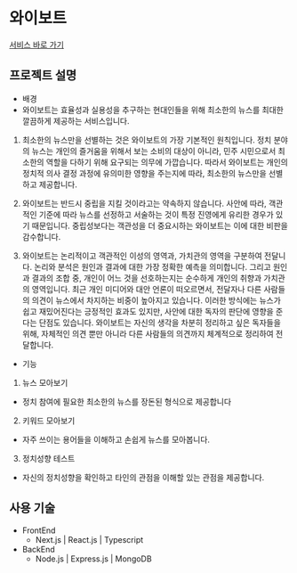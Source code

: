 # 와이보트
[서비스 바로 가기](https://yvoting.com)

## 프로젝트 설명

- 배경
- 와이보트는 효율성과 실용성을 추구하는 현대인들을 위해 최소한의 뉴스를 최대한 깔끔하게 제공하는 서비스입니다.
1. 최소한의 뉴스만을 선별하는 것은 와이보트의 가장 기본적인 원칙입니다. 정치 분야의 뉴스는 개인의 즐거움을 위해서 보는 소비의 대상이 아니라, 민주 시민으로서 최소한의 역할을 다하기 위해 요구되는 의무에 가깝습니다. 따라서 와이보트는 개인의 정치적 의사 결정 과정에 유의미한 영향을 주는지에 따라, 최소한의 뉴스만을 선별하고 제공합니다.  

2. 와이보트는 반드시 중립을 지킬 것이라고는 약속하지 않습니다. 사안에 따라, 객관적인 기준에 따라 뉴스를 선정하고 서술하는 것이 특정 진영에게 유리한 경우가 있기 때문입니다. 중립성보다는 객관성을 더 중요시하는 와이보트는 이에 대한 비판을 감수합니다.

3. 와이보트는 논리적이고 객관적인 이성의 영역과, 가치관의 영역을 구분하여 전달니다. 논리와 분석은 원인과 결과에 대한 가장 정확한 예측을 의미합니다. 그리고 원인과 결과의 조합 중, 개인이 어느 것을 선호하는지는 순수하게 개인의 취향과 가치관의 영역입니다. 최근 개인 미디어와 대안 언론이 떠오르면서, 전달자나 다른 사람들의 의견이 뉴스에서 차지하는 비중이 높아지고 있습니다. 이러한 방식에는 뉴스가 쉽고 재밌어진다는 긍정적인 효과도 있지만, 사안에 대한 독자의 판단에 영향을 준다는 단점도 있습니다. 와이보트는 자신의 생각을 차분히 정리하고 싶은 독자들을 위해, 자체적인 의견 뿐만 아니라 다른 사람들의 의견까지 체계적으로 정리하여 전달합니다.

- 기능
1. 뉴스 모아보기
  - 정치 참여에 필요한 최소한의 뉴스를 장돈된 형식으로 제공합니다 
2. 키워드 모아보기
  - 자주 쓰이는 용어들을 이해하고 손쉽게 뉴스를 모아봅니다.
3. 정치성향 테스트
  - 자신의 정치성향을 확인하고 타인의 관점을 이해할 있는 관점을 제공합니다.

## 사용 기술
- FrontEnd
  - Next.js | React.js | Typescript
- BackEnd
  - Node.js | Express.js | MongoDB
